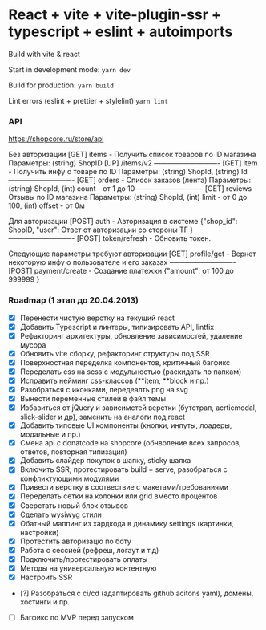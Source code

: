 # React + vite + vite-plugin-ssr + typescript + eslint + autoimports

Build with vite & react

Start in development mode:
`yarn dev`

Build for production:
`yarn build`

Lint errors (eslint + prettier + stylelint)
`yarn lint`

### API

https://shopcore.ru/store/api

Без авторизации
[GET] items - Получить список товаров по ID магазина
Параметры: (string) ShopID
[UP] /items/v2
—————————-
[GET] item - Получить инфу о товаре по ID
Параметры: (string) ShopId, (string) Id
—————————-
[GET] orders - Список заказов (лента)
Параметры: (string) ShopId, (int) count - от 1 до 10
—————————-
[GET] reviews - Отзывы по ID магазина
Параметры: (string) ShopId, (int) limit - от 0 до 100, (int) offset - от 0м

Для авторизации
[POST] auth - Авторизация в системе
{"shop_id": ShopID, "user": Ответ от авторизации со стороны ТГ }
—————————-
[POST] token/refresh - Обновить токен.

Следующие параметры требуют авторизации
[GET] profile/get - Вернет некоторую инфу о пользователе и его заказах
—————————-
[POST] payment/create - Создание платежки
{"amount": от 100 до 999999 }

### Roadmap (1 этап до 20.04.2013)

- [x] Перенести чистую верстку на текущий react
- [x] Добавить Typescript и линтеры, типизировать API, lintfix
- [x] Рефакторинг архитектуры, обновление зависимостей, удаление мусора
- [x] Обновить vite сборку, рефакторинг структуры под SSR
- [x] Поверхностная переделка компонентов, критичный багфикс
- [x] Переделать css на scss с модульностью (раскидать по папкам)
- [x] Исправить нейминг css-классов (**item, **block и пр.)
- [x] Разобраться с иконками, передеалть png на svg
- [x] Вынести переменные стилей в файл темы
- [x] Избавиться от jQuery и зависимстей верстки (бутстрап, acrticmodal, slick-slider и др), заменить на аналоги под react
- [x] Добавить типовые UI компоненты (кнопки, инпуты, лоадеры, модальные и пр.)
- [x] Смена api с donatcode на shopcore (обнволение всех запросов, ответов, повторная типизация)
- [x] Добавить слайдер покупок в шапку, sticky шапка
- [x] Включить SSR, протестировать build + serve, разобраться с конфликтующими модулями
- [x] Привести верстку в соотвествие с макетами/требованиями
- [x] Переделать сетки на колонки или grid вместо процентов
- [x] Сверстать новый блок отзывов
- [x] Сделать wysiwyg стили
- [x] Обатный маппинг из хардкода в динамику settings (картинки, настройки)
- [x] Протестить авторизацю по боту
- [x] Работа с сессией (рефреш, логаут и т.д)
- [x] Подключить/протестировать оплаты
- [x] Методы на универсальную контентную
- [x] Настроить SSR
- [?] Разобраться с ci/cd (адаптировать github acitons yaml), домены, хостинги и пр.
- [ ] Багфикс по MVP перед запуском
